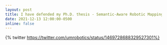 ```yaml
---
layout: post
title: I have defended my Ph.D. thesis - Semantic-Aware Robotic Mapping in Unknown, Loosely Structured Environments.
date: 2021-12-13 12:00:00-0500
inline: false
---
```


{% twitter https://twitter.com/umrobotics/status/1469728688329527301%}
